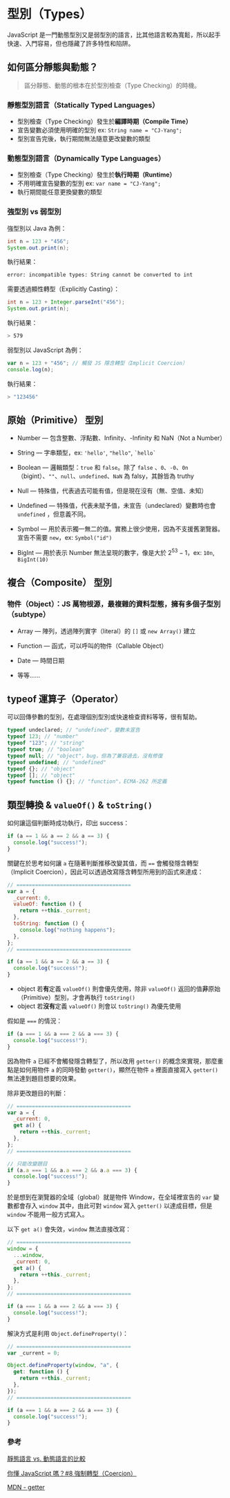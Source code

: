 # 型別（Types）

JavaScript 是一門動態型別又是弱型別的語言，比其他語言較為寬鬆，所以起手快速、入門容易，但也隱藏了許多特性和陷阱。

## 如何區分**靜態**與**動態**？

> 區分靜態、動態的根本在於型別檢查（Type Checking）的時機。

### **靜態型別語言（Statically Typed Languages）**

- 型別檢查（Type Checking）發生於**編譯時期（Compile Time）**
- 宣告變數必須使用明確的型別 ex: `String name = "CJ-Yang";`
- 型別宣告完後，執行期間無法隨意更改變數的類型

### **動態型別語言（Dynamically Type Languages）**

- 型別檢查（Type Checking）發生於**執行時期（Runtime）**
- 不用明確宣告變數的型別 ex: `var name = "CJ-Yang";`
- 執行期間能任意更換變數的類型

### **強型別** vs **弱型別**

強型別以 Java 為例：

```java
int n = 123 + "456";
System.out.print(n);
```

執行結果：

```bash
error: incompatible types: String cannot be converted to int
```

需要透過顯性轉型（Explicitly Casting）：

```java
int n = 123 + Integer.parseInt("456");
System.out.print(n);
```

執行結果：

```bash
> 579
```

弱型別以 JavaScript 為例：

```js
var n = 123 + "456"; // 觸發 JS 隱含轉型（Implicit Coercion）
console.log(n);
```

執行結果：

```bash
> "123456"
```

## **原始（Primitive）** 型別

- Number — 包含整數、浮點數、Infinity、-Infinity 和 NaN（Not a Number）

- String — 字串類型，ex: `'hello'`, `"hello"`, `` `hello` ``

- Boolean — 邏輯類型：`true` 和 `false`。除了 `false` 、`0`、`-0`、`0n`（bigint）、`""`、`null`、`undefined`、`NaN` 為 falsy，其餘皆為 truthy

- Null — 特殊值，代表過去可能有值，但是現在沒有（無、空值、未知）

- Undefined — 特殊值，代表未賦予值，未宣告（undeclared）變數時也會 `undefined` ，但意義不同。

- Symbol — 用於表示獨一無二的值。實務上很少使用，因為不支援舊瀏覽器。宣告不需要 `new`，ex: `Symbol("id")`

- BigInt — 用於表示 Number 無法呈現的數字，像是大於 $2^{53}-1$，ex: `10n`, `BigInt(10)`

## **複合（Composite）** 型別

### 物件（Object）：JS 萬物根源，最複雜的資料型態，擁有多個子型別（subtype）

- Array — 陣列，透過陣列實字（literal）的 `[]` 或 `new Array()` 建立
- Function — 函式，可以呼叫的物件（Callable Object）

- Date — 時間日期

- 等等......

## typeof 運算子（Operator）

可以回傳參數的型別，在處理個別型別或快速檢查資料等等，很有幫助。

```js
typeof undeclared; // "undefined"，變數未宣告
typeof 123; // "number"
typeof "123"; // "string"
typeof true; // "boolean"
typeof null; // "object"，bug，但為了兼容過去，沒有修復
typeof undefined; // "undefined"
typeof {}; // "object"
typeof []; // "object"
typeof function () {}; // "function"，ECMA-262 所定義
```

## 類型轉換 & `valueOf()` & `toString()`

如何讓這個判斷時成功執行，印出 success：

```js
if (a == 1 && a == 2 && a == 3) {
  console.log("success!");
}
```

關鍵在於思考如何讓 `a` 在隨著判斷推移改變其值，而 `==` 會觸發隱含轉型（Implicit Coercion），因此可以透過改寫隱含轉型所用到的函式來達成：

```js
// =====================================
var a = {
  _current: 0,
  valueOf: function () {
    return ++this._current;
  },
  toString: function () {
    console.log("nothing happens");
  },
};
// =====================================

if (a == 1 && a == 2 && a == 3) {
  console.log("success!");
}
```

- object 若**有**定義 `valueOf()` 則會優先使用，除非 `valueOf()` 返回的值**非**原始（Primitive）型別，才會再執行 `toString()`
- object 若**沒有**定義 `valueOf()` 則會以 `toString()` 為優先使用

假如是 `===` 的情況：

```js
if (a === 1 && a === 2 && a === 3) {
  console.log("success!");
}
```

因為物件 `a` 已經不會觸發隱含轉型了，所以改用 `getter()` 的概念來實現，那麼重點是如何用物件 `a` 的同時發動 `getter()`，顯然在物件 `a` 裡面直接寫入 `getter()` 無法達到題目想要的效果。

除非更改題目的判斷：

```js
// =====================================
var a = {
  _current: 0,
  get a() {
    return ++this._current;
  },
};
// =====================================

// 只能改變題目
if (a.a === 1 && a.a === 2 && a.a === 3) {
  console.log("success!");
}
```

於是想到在瀏覽器的全域（global）就是物件 Window，在全域裡宣告的 `var` 變數都會存入 `window` 其中，由此可對 `window` 寫入 `getter()` 以達成目標，但是 `window` 不能用一般方式寫入。

以下 `get a()` 會失效，`window` 無法直接改寫：

```js
// =====================================
window = {
  ...window,
  _current: 0,
  get a() {
    return ++this._current;
  },
};
// =====================================

if (a === 1 && a === 2 && a === 3) {
  console.log("success!");
}
```

解決方式是利用 `Object.defineProperty()`：

```js
// =====================================
var _current = 0;

Object.defineProperty(window, "a", {
  get: function () {
    return ++this._current;
  },
});
// =====================================

if (a === 1 && a === 2 && a === 3) {
  console.log("success!");
}
```

### 參考

[靜態語言 vs. 動態語言的比較](http://blog.sina.com.tw/dotnet/article.php?entryid=614009)

[你懂 JavaScript 嗎？#8 強制轉型（Coercion）](https://cythilya.github.io/2018/10/15/coercion/)

[MDN - getter](https://developer.mozilla.org/zh-TW/docs/Web/JavaScript/Reference/Functions/get)
